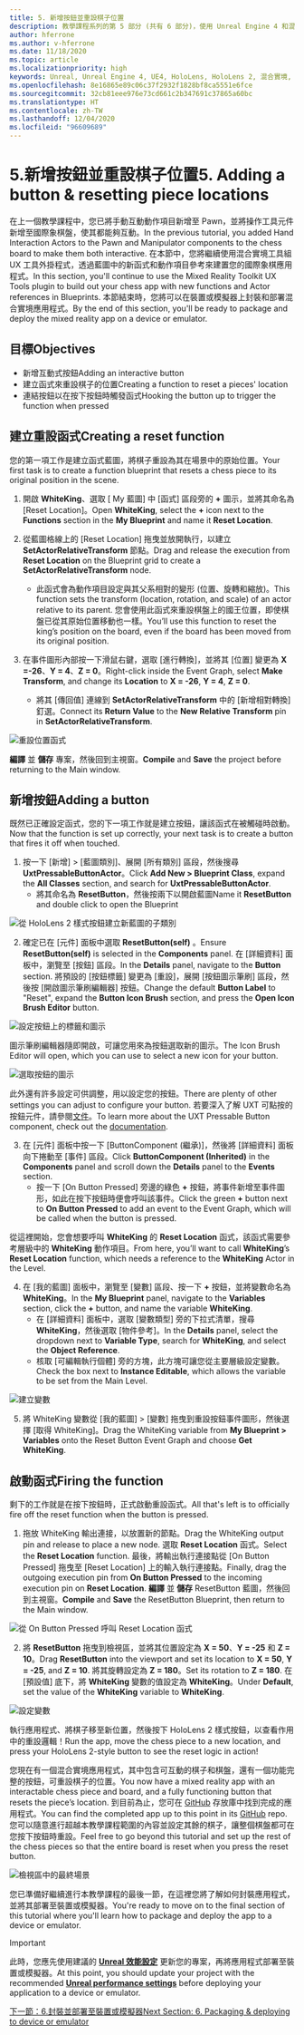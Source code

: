 ```yaml
---
title: 5. 新增按鈕並重設棋子位置
description: 教學課程系列的第 5 部分 (共有 6 部分)，使用 Unreal Engine 4 和混合實境工具組 UX 工具外掛程式來建置國際象棋應用程式
author: hferrone
ms.author: v-hferrone
ms.date: 11/18/2020
ms.topic: article
ms.localizationpriority: high
keywords: Unreal, Unreal Engine 4, UE4, HoloLens, HoloLens 2, 混合實境, 教學課程, 開始使用, mrtk, uxt, UX 工具, 文件, 混合實境頭戴式裝置, windows 混合實境頭戴式裝置, 虛擬實境頭戴式裝置
ms.openlocfilehash: 8e16865e89c06c37f2932f1828bf8ca5551e6fce
ms.sourcegitcommit: 32cb81eee976e73cd661c2b347691c37865a60bc
ms.translationtype: HT
ms.contentlocale: zh-TW
ms.lasthandoff: 12/04/2020
ms.locfileid: "96609689"
---
```

# <a name="5-adding-a-button--resetting-piece-locations"></a><span data-ttu-id="3f1a0-104">5.新增按鈕並重設棋子位置</span><span class="sxs-lookup"><span data-stu-id="3f1a0-104">5. Adding a button & resetting piece locations</span></span>

<span data-ttu-id="3f1a0-105">在上一個教學課程中，您已將手動互動動作項目新增至 Pawn，並將操作工具元件新增至國際象棋盤，使其都能夠互動。</span><span class="sxs-lookup"><span data-stu-id="3f1a0-105">In the previous tutorial, you added Hand Interaction Actors to the Pawn and Manipulator components to the chess board to make them both interactive.</span></span> <span data-ttu-id="3f1a0-106">在本節中，您將繼續使用混合實境工具組 UX 工具外掛程式，透過藍圖中的新函式和動作項目參考來建置您的國際象棋應用程式。</span><span class="sxs-lookup"><span data-stu-id="3f1a0-106">In this section, you'll continue to use the Mixed Reality Toolkit UX Tools plugin to build out your chess app with new functions and Actor references in Blueprints.</span></span> <span data-ttu-id="3f1a0-107">本節結束時，您將可以在裝置或模擬器上封裝和部署混合實境應用程式。</span><span class="sxs-lookup"><span data-stu-id="3f1a0-107">By the end of this section, you'll be ready to package and deploy the mixed reality app on a device or emulator.</span></span>

## <a name="objectives"></a><span data-ttu-id="3f1a0-108">目標</span><span class="sxs-lookup"><span data-stu-id="3f1a0-108">Objectives</span></span>

* <span data-ttu-id="3f1a0-109">新增互動式按鈕</span><span class="sxs-lookup"><span data-stu-id="3f1a0-109">Adding an interactive button</span></span>
* <span data-ttu-id="3f1a0-110">建立函式來重設棋子的位置</span><span class="sxs-lookup"><span data-stu-id="3f1a0-110">Creating a function to reset a pieces' location</span></span>
* <span data-ttu-id="3f1a0-111">連結按鈕以在按下按鈕時觸發函式</span><span class="sxs-lookup"><span data-stu-id="3f1a0-111">Hooking the button up to trigger the function when pressed</span></span>

## <a name="creating-a-reset-function"></a><span data-ttu-id="3f1a0-112">建立重設函式</span><span class="sxs-lookup"><span data-stu-id="3f1a0-112">Creating a reset function</span></span>

<span data-ttu-id="3f1a0-113">您的第一項工作是建立函式藍圖，將棋子重設為其在場景中的原始位置。</span><span class="sxs-lookup"><span data-stu-id="3f1a0-113">Your first task is to create a function blueprint that resets a chess piece to its original position in the scene.</span></span>

1.  <span data-ttu-id="3f1a0-114">開啟 **WhiteKing**、選取 [ My 藍圖] 中 [函式] 區段旁的 **+** 圖示，並將其命名為 [Reset Location]。</span><span class="sxs-lookup"><span data-stu-id="3f1a0-114">Open **WhiteKing**, select the **+** icon next to the **Functions** section in the **My Blueprint** and name it **Reset Location**.</span></span>

2.  <span data-ttu-id="3f1a0-115">從藍圖格線上的 [Reset Location] 拖曳並放開執行，以建立 **SetActorRelativeTransform** 節點。</span><span class="sxs-lookup"><span data-stu-id="3f1a0-115">Drag and release the execution from **Reset Location** on the Blueprint grid to create a **SetActorRelativeTransform** node.</span></span>
    * <span data-ttu-id="3f1a0-116">此函式會為動作項目設定與其父系相對的變形 (位置、旋轉和縮放)。</span><span class="sxs-lookup"><span data-stu-id="3f1a0-116">This function sets the transform (location, rotation, and scale) of an actor relative to its parent.</span></span> <span data-ttu-id="3f1a0-117">您會使用此函式來重設棋盤上的國王位置，即使棋盤已從其原始位置移動也一樣。</span><span class="sxs-lookup"><span data-stu-id="3f1a0-117">You’ll use this function to reset the king’s position on the board, even if the board has been moved from its original position.</span></span>

3. <span data-ttu-id="3f1a0-118">在事件圖形內部按一下滑鼠右鍵，選取 [進行轉換]，並將其 [位置] 變更為 **X =-26**、**Y = 4**、**Z = 0**。</span><span class="sxs-lookup"><span data-stu-id="3f1a0-118">Right-click inside the Event Graph, select **Make Transform**, and change its **Location** to **X = -26**, **Y = 4**, **Z = 0**.</span></span>
    * <span data-ttu-id="3f1a0-119">將其 [傳回值] 連線到 **SetActorRelativeTransform** 中的 [新增相對轉換] 釘選。</span><span class="sxs-lookup"><span data-stu-id="3f1a0-119">Connect its **Return Value** to the **New Relative Transform** pin in **SetActorRelativeTransform**.</span></span>

![重設位置函式](images/unreal-uxt/5-function.PNG)

<span data-ttu-id="3f1a0-121">**編譯** 並 **儲存** 專案，然後回到主視窗。</span><span class="sxs-lookup"><span data-stu-id="3f1a0-121">**Compile** and **Save** the project before returning to the Main window.</span></span>


## <a name="adding-a-button"></a><span data-ttu-id="3f1a0-122">新增按鈕</span><span class="sxs-lookup"><span data-stu-id="3f1a0-122">Adding a button</span></span>

<span data-ttu-id="3f1a0-123">既然已正確設定函式，您的下一項工作就是建立按鈕，讓該函式在被觸碰時啟動。</span><span class="sxs-lookup"><span data-stu-id="3f1a0-123">Now that the function is set up correctly, your next task is to create a button that fires it off when touched.</span></span>

1.  <span data-ttu-id="3f1a0-124">按一下 [新增] > [藍圖類別]、展開 [所有類別] 區段，然後搜尋 **UxtPressableButtonActor**。</span><span class="sxs-lookup"><span data-stu-id="3f1a0-124">Click **Add New > Blueprint Class**, expand the **All Classes** section, and search for **UxtPressableButtonActor**.</span></span>
    * <span data-ttu-id="3f1a0-125">將其命名為 **ResetButton**，然後按兩下以開啟藍圖</span><span class="sxs-lookup"><span data-stu-id="3f1a0-125">Name it **ResetButton** and double click to open the Blueprint</span></span>

![從 HoloLens 2 樣式按鈕建立新藍圖的子類別](images/unreal-uxt/5-subclass.PNG)

2. <span data-ttu-id="3f1a0-127">確定已在 [元件] 面板中選取 **ResetButton(self)** 。</span><span class="sxs-lookup"><span data-stu-id="3f1a0-127">Ensure **ResetButton(self)** is selected in the **Components** panel.</span></span> <span data-ttu-id="3f1a0-128">在 [詳細資料] 面板中，瀏覽至 [按鈕] 區段。</span><span class="sxs-lookup"><span data-stu-id="3f1a0-128">In the **Details** panel, navigate to the **Button** section.</span></span> <span data-ttu-id="3f1a0-129">將預設的 [按鈕標籤] 變更為 [重設]，展開 [按鈕圖示筆刷] 區段，然後按 [開啟圖示筆刷編輯器] 按鈕。</span><span class="sxs-lookup"><span data-stu-id="3f1a0-129">Change the default **Button Label** to "Reset", expand the **Button Icon Brush** section, and press the **Open Icon Brush Editor** button.</span></span>

![設定按鈕上的標籤和圖示](images/unreal-uxt/5-buttonconfig.PNG)

<span data-ttu-id="3f1a0-131">圖示筆刷編輯器隨即開啟，可讓您用來為按鈕選取新的圖示。</span><span class="sxs-lookup"><span data-stu-id="3f1a0-131">The Icon Brush Editor will open, which you can use to select a new icon for your button.</span></span>

![選取按鈕的圖示](images/unreal-uxt/5-iconbrusheditor.PNG)

<span data-ttu-id="3f1a0-133">此外還有許多設定可供調整，用以設定您的按鈕。</span><span class="sxs-lookup"><span data-stu-id="3f1a0-133">There are plenty of other settings you can adjust to configure your button.</span></span> <span data-ttu-id="3f1a0-134">若要深入了解 UXT 可點按的按鈕元件，請參閱[文件](https://microsoft.github.io/MixedReality-UXTools-Unreal/Docs/PressableButton.html)。</span><span class="sxs-lookup"><span data-stu-id="3f1a0-134">To learn more about the UXT Pressable Button component, check out the [documentation](https://microsoft.github.io/MixedReality-UXTools-Unreal/Docs/PressableButton.html).</span></span>

3. <span data-ttu-id="3f1a0-135">在 [元件] 面板中按一下 [ButtonComponent (繼承)]，然後將 [詳細資料] 面板向下捲動至 [事件] 區段。</span><span class="sxs-lookup"><span data-stu-id="3f1a0-135">Click **ButtonComponent (Inherited)** in the **Components** panel and scroll down the **Details** panel to the **Events** section.</span></span>
    * <span data-ttu-id="3f1a0-136">按一下 [On Button Pressed] 旁邊的綠色 **+** 按鈕，將事件新增至事件圖形，如此在按下按鈕時便會呼叫該事件。</span><span class="sxs-lookup"><span data-stu-id="3f1a0-136">Click the green **+** button next to **On Button Pressed** to add an event to the Event Graph, which will be called when the button is pressed.</span></span>

<span data-ttu-id="3f1a0-137">從這裡開始，您會想要呼叫 **WhiteKing** 的 **Reset Location** 函式，該函式需要參考層級中的 **WhiteKing** 動作項目。</span><span class="sxs-lookup"><span data-stu-id="3f1a0-137">From here, you’ll want to call **WhiteKing**’s **Reset Location** function, which needs a reference to the **WhiteKing** Actor in the Level.</span></span>

4.  <span data-ttu-id="3f1a0-138">在 [我的藍圖] 面板中，瀏覽至 [變數] 區段、按一下 **+** 按鈕，並將變數命名為 **WhiteKing**。</span><span class="sxs-lookup"><span data-stu-id="3f1a0-138">In the **My Blueprint** panel, navigate to the **Variables** section, click the **+** button, and name the variable **WhiteKing**.</span></span>
    * <span data-ttu-id="3f1a0-139">在 [詳細資料] 面板中，選取 [變數類型] 旁的下拉式清單，搜尋 **WhiteKing**，然後選取 [物件參考]。</span><span class="sxs-lookup"><span data-stu-id="3f1a0-139">In the **Details** panel, select the dropdown next to **Variable Type**, search for **WhiteKing**, and select the **Object Reference**.</span></span>
    * <span data-ttu-id="3f1a0-140">核取 [可編輯執行個體] 旁的方塊，此方塊可讓您從主要層級設定變數。</span><span class="sxs-lookup"><span data-stu-id="3f1a0-140">Check the box next to **Instance Editable**, which allows the variable to be set from the Main Level.</span></span>

![建立變數](images/unreal-uxt/5-var.PNG)

5.  <span data-ttu-id="3f1a0-142">將 WhiteKing 變數從 [我的藍圖] > [變數] 拖曳到重設按鈕事件圖形，然後選擇 [取得 WhiteKing]。</span><span class="sxs-lookup"><span data-stu-id="3f1a0-142">Drag the WhiteKing variable from **My Blueprint > Variables** onto the Reset Button Event Graph and choose **Get WhiteKing**.</span></span>

## <a name="firing-the-function"></a><span data-ttu-id="3f1a0-143">啟動函式</span><span class="sxs-lookup"><span data-stu-id="3f1a0-143">Firing the function</span></span>

<span data-ttu-id="3f1a0-144">剩下的工作就是在按下按鈕時，正式啟動重設函式。</span><span class="sxs-lookup"><span data-stu-id="3f1a0-144">All that's left is to officially fire off the reset function when the button is pressed.</span></span>

1.  <span data-ttu-id="3f1a0-145">拖放 WhiteKing 輸出連接，以放置新的節點。</span><span class="sxs-lookup"><span data-stu-id="3f1a0-145">Drag the WhiteKing output pin and release to place a new node.</span></span> <span data-ttu-id="3f1a0-146">選取 **Reset Location** 函式。</span><span class="sxs-lookup"><span data-stu-id="3f1a0-146">Select the **Reset Location** function.</span></span> <span data-ttu-id="3f1a0-147">最後，將輸出執行連接點從 [On Button Pressed] 拖曳至 [Reset Location] 上的輸入執行連接點。</span><span class="sxs-lookup"><span data-stu-id="3f1a0-147">Finally, drag the outgoing execution pin from **On Button Pressed** to the incoming execution pin on **Reset Location**.</span></span> <span data-ttu-id="3f1a0-148">**編譯** 並 **儲存** ResetButton 藍圖，然後回到主視窗。</span><span class="sxs-lookup"><span data-stu-id="3f1a0-148">**Compile** and **Save** the ResetButton Blueprint, then return to the Main window.</span></span>

![從 On Button Pressed 呼叫 Reset Location 函式](images/unreal-uxt/5-callresetloc.PNG)

2.  <span data-ttu-id="3f1a0-150">將 **ResetButton** 拖曳到檢視區，並將其位置設定為 **X = 50**、**Y = -25** 和 **Z = 10**。</span><span class="sxs-lookup"><span data-stu-id="3f1a0-150">Drag **ResetButton** into the viewport and set its location to **X = 50**, **Y = -25**, and **Z = 10**.</span></span> <span data-ttu-id="3f1a0-151">將其旋轉設定為 **Z = 180**。</span><span class="sxs-lookup"><span data-stu-id="3f1a0-151">Set its rotation to **Z = 180**.</span></span> <span data-ttu-id="3f1a0-152">在 [預設值] 底下，將 **WhiteKing** 變數的值設定為 **WhiteKing**。</span><span class="sxs-lookup"><span data-stu-id="3f1a0-152">Under **Default**, set the value of the **WhiteKing** variable to **WhiteKing**.</span></span>

![設定變數](images/unreal-uxt/5-buttonlevel.PNG)

<span data-ttu-id="3f1a0-154">執行應用程式、將棋子移至新位置，然後按下 HoloLens 2 樣式按鈕，以查看作用中的重設邏輯！</span><span class="sxs-lookup"><span data-stu-id="3f1a0-154">Run the app, move the chess piece to a new location, and press your HoloLens 2-style button to see the reset logic in action!</span></span>

<span data-ttu-id="3f1a0-155">您現在有一個混合實境應用程式，其中包含可互動的棋子和棋盤，還有一個功能完整的按鈕，可重設棋子的位置。</span><span class="sxs-lookup"><span data-stu-id="3f1a0-155">You now have a mixed reality app with an interactable chess piece and board, and a fully functioning button that resets the piece’s location.</span></span> <span data-ttu-id="3f1a0-156">到目前為止，您可在 [GitHub](https://github.com/microsoft/MixedReality-Unreal-Samples/tree/master/ChessApp) 存放庫中找到完成的應用程式。</span><span class="sxs-lookup"><span data-stu-id="3f1a0-156">You can find the completed app up to this point in its [GitHub](https://github.com/microsoft/MixedReality-Unreal-Samples/tree/master/ChessApp) repo.</span></span> <span data-ttu-id="3f1a0-157">您可以隨意進行超越本教學課程範圍的內容並設定其餘的棋子，讓整個棋盤都可在您按下按鈕時重設。</span><span class="sxs-lookup"><span data-stu-id="3f1a0-157">Feel free to go beyond this tutorial and set up the rest of the chess pieces so that the entire board is reset when you press the reset button.</span></span>

![檢視區中的最終場景](images/unreal-uxt/5-endscene.PNG)

<span data-ttu-id="3f1a0-159">您已準備好繼續進行本教學課程的最後一節，在這裡您將了解如何封裝應用程式，並將其部署至裝置或模擬器。</span><span class="sxs-lookup"><span data-stu-id="3f1a0-159">You're ready to move on to the final section of this tutorial where you'll learn how to package and deploy the app to a device or emulator.</span></span>

> [!IMPORTANT]
> <span data-ttu-id="3f1a0-160">此時，您應先使用建議的 **[Unreal 效能設定](../performance-recommendations-for-unreal.md)** 更新您的專案，再將應用程式部署至裝置或模擬器。</span><span class="sxs-lookup"><span data-stu-id="3f1a0-160">At this point, you should update your project with the recommended **[Unreal performance settings](../performance-recommendations-for-unreal.md)** before deploying your application to a device or emulator.</span></span>

[<span data-ttu-id="3f1a0-161">下一節：6.封裝並部署至裝置或模擬器</span><span class="sxs-lookup"><span data-stu-id="3f1a0-161">Next Section: 6. Packaging & deploying to device or emulator</span></span>](unreal-uxt-ch6.md)
